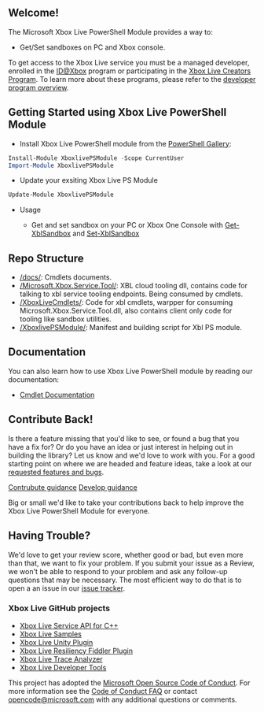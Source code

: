 ## Welcome!

The Microsoft Xbox Live PowerShell Module provides a way to:

* Get/Set sandboxes on PC and Xbox console.

To get access to the Xbox Live service you must be a managed developer, enrolled in the [ID@Xbox](http://www.xbox.com/Developers/id) program or participating in the [Xbox Live Creators Program](https://aka.ms/xblcp). To learn more about these programs, please refer to the [developer program overview](https://docs.microsoft.com/windows/uwp/xbox-live/developer-program-overview).


## Getting Started using Xbox Live PowerShell Module

* Install Xbox Live PowerShell module from the [PowerShell Gallery](https://powershellgallery.com):

```powershell
Install-Module XboxlivePSModule -Scope CurrentUser
Import-Module XboxlivePSModule
```

* Update your exsiting Xbox Live PS Module 
```powershell
Update-Module XboxlivePSModule
```

* Usage

    * Get and set sandbox on your PC or Xbox One Console with [Get-XblSandbox](docs/Get-XblSandbox.md) and [Set-XblSandbox](docs/Set-XblSandbox.md )

## Repo Structure
* [/docs/](docs): Cmdlets documents.
* [/Microsoft.Xbox.Service.Tool/](Microsoft.Xbox.Service.Tool): XBL cloud tooling dll, contains code for talking to xbl service tooling endpoints. Being consumed by cmdlets.
* [/XboxLiveCmdlets/](XboxLiveCmdlets): Code for xbl cmdlets, warpper for consuming Microsoft.Xbox.Service.Tool.dll, also contains client only code for tooling like sandbox utilities.  
* [/XboxlivePSModule/](XboxlivePSModule): Manifest and building script for Xbl PS module.

## Documentation
You can also learn how to use Xbox Live PowerShell module by reading our documentation:

- [Cmdlet Documentation](docs/XboxLivePsModule.md)


## Contribute Back!

Is there a feature missing that you'd like to see, or found a bug that you have a fix for? Or do you have an idea or just interest in helping out in building the library? Let us know and we'd love to work with you. For a good starting point on where we are headed and feature ideas, take a look at our [requested features and bugs](../../issues).  

[Contrubute guidance](CONTRIBUTING.md)
[Develop guidance](DEVELOP.md)

Big or small we'd like to take your contributions back to help improve the Xbox Live PowerShell Module for everyone. 

## Having Trouble?

We'd love to get your review score, whether good or bad, but even more than that, we want to fix your problem. If you submit your issue as a Review, we won't be able to respond to your problem and ask any follow-up questions that may be necessary. The most efficient way to do that is to open a an issue in our [issue tracker](../../issues).  

### Xbox Live GitHub projects
*   [Xbox Live Service API for C++](https://github.com/Microsoft/xbox-live-api)
*   [Xbox Live Samples](https://github.com/Microsoft/xbox-live-samples)
*   [Xbox Live Unity Plugin](https://github.com/Microsoft/xbox-live-unity-plugin)
*   [Xbox Live Resiliency Fiddler Plugin](https://github.com/Microsoft/xbox-live-resiliency-fiddler-plugin)
*   [Xbox Live Trace Analyzer](https://github.com/Microsoft/xbox-live-trace-analyzer)
*   [Xbox Live Developer Tools](https://github.com/Microsoft/xbox-live-developer-tools)

This project has adopted the [Microsoft Open Source Code of Conduct](https://opensource.microsoft.com/codeofconduct/). For more information see the [Code of Conduct FAQ](https://opensource.microsoft.com/codeofconduct/faq/) or contact [opencode@microsoft.com](mailto:opencode@microsoft.com) with any additional questions or comments.
